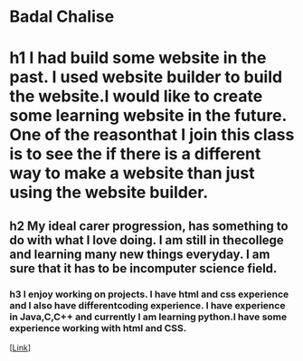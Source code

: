 # Badal Chalise

# h1 I had build some website in the past. I used website builder to build the website.I would like to create some learning website in the future. One of the reasonthat I join this class is to see the if there is a different way to make a website than just using the website builder.

## h2 My ideal carer progression, has something to do with what I love doing. I am still in thecollege and learning many new things everyday. I am sure that it has to be incomputer science field.

### h3 I enjoy working on projects. I have html and css experience and I also have differentcoding experience. I have experience in Java,C,C++ and currently I am learning python.I have some experience working with html and CSS.

[[Link](https://www.codecademy.com/users/bchali1/achievements)]
